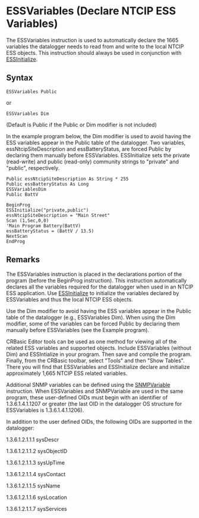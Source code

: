 # ESSVariables (Declare NTCIP ESS Variables)

The ESSVariables instruction is used to automatically declare the 1665 variables the datalogger needs to read from and write to the local NTCIP ESS objects. This instruction should always be used in conjunction with [ESSInitialize](essinitialize.md).

## Syntax

```
ESSVariables Public
```

or

```
ESSVariables Dim
```

(Default is Public if the Public or Dim modifier is not included)

In the example program below, the Dim modifier is used to avoid having the ESS variables appear in the Public table of the datalogger. Two variables, essNtcipSiteDescription and essBatteryStatus, are forced Public by declaring them manually before ESSVariables. ESSInitialize sets the private (read-write) and public (read-only) community strings to "private" and "public", respectively.

```
Public essNtcipSiteDescription As String * 255
Public essBatteryStatus As Long
ESSVariablesDim
Public BattV

BeginProg
ESSInitialize("private,public")
essNtcipSiteDescription = "Main Street"
Scan (1,Sec,0,0)
'Main Program Battery(BattV)
essBatteryStatus = (BattV / 13.5)
NextScan
EndProg
```

## Remarks

The ESSVariables instruction is placed in the declarations portion of the program (before the BeginProg instruction). This instruction automatically declares all the variables required for the datalogger when used in an NTCIP ESS application. Use [ESSInitialize](essinitialize.md) to initialize the variables declared by ESSVariables and thus the local NTCIP ESS objects.

Use the Dim modifier to avoid having the ESS variables appear in the Public table of the datalogger (e.g., ESSVariables Dim). When using the Dim modifier, some of the variables can be forced Public by declaring them manually before ESSVariables (see the Example program).

CRBasic Editor tools can be used as one method for viewing all of the related ESS variables and supported objects. Include ESSVariables (without Dim) and ESSIntialize in your program. Then save and compile the program. Finally, from the CRBasic toolbar, select "Tools" and then "Show Tables". There you will find that ESSVariables and ESSInitialize declare and initialize approximately 1,665 NTCIP ESS related variables.

Additional SNMP variables can be defined using the [SNMPVariable](snmpvariable.md) instruction. When ESSVariables and SNMPVariable are used in the same program, these user-defined OIDs must begin with an identifier of 1.3.6.1.4.1.1207 or greater (the last OID in the datalogger OS structure for ESSVariables is 1.3.6.1.4.1.1206).

In addition to the user defined OIDs, the following OIDs are supported in the datalogger:

1.3.6.1.2.1.1.1 sysDescr

1.3.6.1.2.1.1.2 sysObjectID

1.3.6.1.2.1.1.3 sysUpTime

1.3.6.1.2.1.1.4 sysContact

1.3.6.1.2.1.1.5 sysName

1.3.6.1.2.1.1.6 sysLocation

1.3.6.1.2.1.1.7 sysServices
